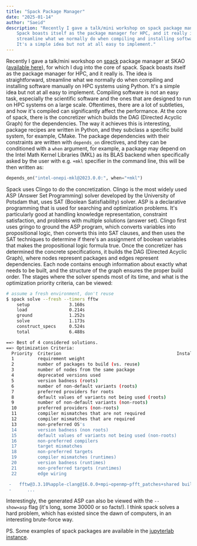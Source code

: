 ```yaml
---
title: "Spack Package Manager"
date: "2025-01-14"
author: "Saeid"
description: "Recently I gave a talk/mini workshop on spack package manager at SKAO, which forced me to dig into the core of spack.
	Spack boasts itself as the package manager for HPC, and it really is. The idea is straightforward,\
	streamline what we normally do when compiling and installing software manually on HPC systems using Python.\
	It's a simple idea but not at all easy to implement."
---
```

Recently I gave a talk/mini workshop on [spack](https://github.com/spack/spack) package manager 
at SKAO ([available here](https://saliei.io/spack-workshop)), for which I dug into the core of spack. 
Spack boasts itself as the package manager for HPC, and it really is. The idea is straightforward, 
streamline what we normally do when compiling and installing software manually on HPC systems using Python. 
It's a simple idea but not at all easy to implement. Compiling software is not an easy task, 
especially the scientific software and the ones that are designed to run on HPC systems on a large scale. 
Oftentimes, there are a lot of subtleties, and how it's compiled can significantly affect the performance. 
At the core of spack, there is the concretizer which builds the DAG (Directed Acyclic Graph) for the dependencies. 
The way it achieves this is interesting, package recipes are written in Python, and they subclass a specific build system, for example, CMake. 
The package dependencies with their constraints are written with `depends_on` directives, 
and they can be conditioned with a `when` argument, for example, 
a package may depend on the Intel Math Kernel Libraries (MKL) as its BLAS backend when specifically 
asked by the user with e.g. `+mkl` specifier in the command line, this will be then written as:

```python
depends_on("intel-onepi-mkl@2023.0.0:", when="+mkl")
```

Spack uses Clingo to do the concretization. Clingo is the most widely used ASP (Answer Set Programming) 
solver developed by the University of Potsdam that, uses SAT (Boolean Satisfiability) solver. 
ASP is a declarative programming that is used for searching and optimization problems. 
It's particularly good at handling knowledge representation, constraint satisfaction, 
and problems with multiple solutions (answer set). Clingo first uses gringo to ground the ASP program, 
which converts variables into propositional logic, then converts this into SAT clauses, 
and then uses the SAT techniques to determine if there's an assignment of boolean variables 
that makes the propositional logic formula true. Once the concretizer has determined 
the concrete specifications, it builds the DAG (Directed Acyclic Graph), 
where nodes represent packages and edges represent dependencies. 
Each node contains enough information about exactly what needs to be built, 
and the structure of the graph ensures the proper build order. 
The stages where the solver spends most of its time, 
and what is the optimization priority criteria, can be viewed:

```bash
# assume a fresh environment, don't reuse
$ spack solve --fresh --timers fftw
    setup          		3.160s
    load           		0.214s
    ground         		1.252s
    solve          		1.173s
    construct_specs     0.524s
    total          		6.488s

==> Best of 4 considered solutions.
==> Optimization Criteria:
  Priority  Criterion                                            Installed  ToBuild
  1         requirement weight                                           -        0
  2         number of packages to build (vs. reuse)                      -        0
  3         number of nodes from the same package                        -        0
  4         deprecated versions used                                     0        0
  5         version badness (roots)                                      0        0
  6         number of non-default variants (roots)                       0        0
  7         preferred providers for roots                                0        0
  8         default values of variants not being used (roots)            0        0
  9         number of non-default variants (non-roots)                   0        0
  10        preferred providers (non-roots)                              0        0
  11        compiler mismatches that are not required                    0        0
  12        compiler mismatches that are required                        0        0
  13        non-preferred OS's                                           0        0
  14        version badness (non roots)                                  0        1
  15        default values of variants not being used (non-roots)        0        1
  16        non-preferred compilers                                      0        0
  17        target mismatches                                            0        0
  18        non-preferred targets                                        0        0
  19        compiler mismatches (runtimes)                               0        0
  20        version badness (runtimes)                                   0        0
  21        non-preferred targets (runtimes)                             0        0
  22        edge wiring                                                  1        0

 -   fftw@3.3.10%apple-clang@16.0.0+mpi~openmp~pfft_patches+shared build_system=autotools patches=872cff9 precision=double,float arch=darwin-sequoia-m1
 - 	 	...
```

Interestingly, the generated ASP can also be viewed with the `--show=asp` flag (it's long, some 30000 or so facts!).
I think spack solves a hard problem, which has existed since the dawn of computers, in an interesting brute-force way.

PS. Some examples of spack packages are available in the [jupyterlab instance](https://saliei.io/jupyterlab).



